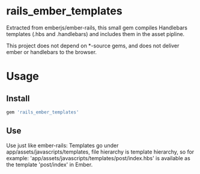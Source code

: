 # rails_ember_templates

Extracted from emberjs/ember-rails, this small gem compiles Handlebars templates (.hbs and .handlebars) and includes them in the asset pipline.

This project does not depend on *-source gems, and does not deliver ember or handlebars to the browser.

# Usage

## Install
```ruby
gem 'rails_ember_templates'
```

## Use

Use just like ember-rails: Templates go under app/assets/javascripts/templates, file hierarchy is template hierarchy, so for example: 'app/assets/javascripts/templates/post/index.hbs' is available as the template 'post/index' in Ember.
